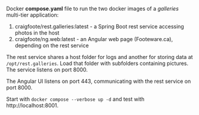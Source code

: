 Docker **compose.yaml** file to run the two docker images of a *galleries* multi-tier application:
1. craigfoote/rest.galleries:latest - a Spring Boot rest service accessing photos in the host
1. craigfoote/ng.web:latest - an Angular web page (Footeware.ca), depending on the rest service

The rest service shares a host folder for logs and another for storing data at `/opt/rest.galleries`.
Load that folder with subfolders containing pictures. The service listens on port 8000.

The Angular UI listens on port 443, communicating with the rest service on port 8000.

Start with `docker compose --verbose up -d` and test with http://localhost:8001.
